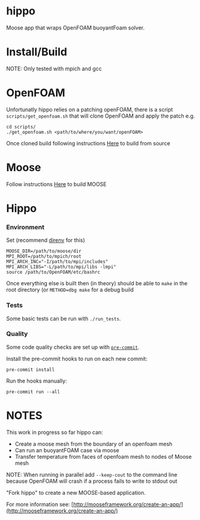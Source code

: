 hippo
=====

Moose app that wraps OpenFOAM buoyantFoam solver.

# Install/Build

NOTE: Only tested with mpich and gcc

# OpenFOAM
Unfortunatly hippo relies on a patching openFOAM, there is a script `scripts/get_openfoam.sh` that will clone OpenFOAM and apply the patch e.g.

```
cd scripts/
./get_openfoam.sh <path/to/where/you/want/openFOAM>
```

Once cloned build following instructions [Here](https://openfoam.org/download/10-source/) to build from source

# Moose

Follow instructions [Here](https://mooseframework.inl.gov/getting_started/installation/gcc_install_moose.html) to build MOOSE

# Hippo

### Environment

Set (recommend [direnv](https://direnv.net/) for this)

```
MOOSE_DIR=/path/to/moose/dir
MPI_ROOT=/path/to/mpich/root
MPI_ARCH_INC="-I/path/to/mpi/includes"
MPI_ARCH_LIBS="-L/path/to/mpi/libs -lmpi"
source /path/to/OpenFOAM/etc/bashrc
```

Once everything else is built then (in theory) should be able to `make` in the root directory (or `METHOD=dbg make` for a debug build

### Tests

Some basic tests can be run with `./run_tests`.

### Quality

Some code quality checks are set up with
[`pre-commit`](https://pre-commit.com/).

Install the pre-commit hooks to run on each new commit:

```console
pre-commit install
```

Run the hooks manually:

```console
pre-commit run --all
```

# NOTES

This work in progress so far hippo can:
 - Create a moose mesh from the boundary of an openfoam mesh
 - Can run an buoyantFOAM case via moose
 - Transfer temperature from faces of openfoam mesh to nodes of Moose mesh

NOTE: When running in parallel add `--keep-cout` to the command line because OpenFOAM will crash if
a process fails to write to stdout out

"Fork hippo" to create a new MOOSE-based application.

For more information see: [http://mooseframework.org/create-an-app/](http://mooseframework.org/create-an-app/)
